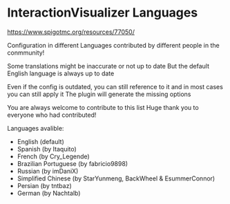 # InteractionVisualizer Languages

https://www.spigotmc.org/resources/77050/

Configuration in different Languages contributed by different people in the conmmunity!

Some translations might be inaccurate or not up to date
But the default English language is always up to date

Even if the config is outdated, you can still reference to it and in most cases you can still apply it
The plugin will generate the missing options

You are always welcome to contribute to this list
Huge thank you to everyone who had contributed!

Languages avalible:
- English (default)
- Spanish (by Itaquito)
- French (by Cry_Legende)
- Brazilian Portuguese (by fabricio9898)
- Russian (by imDaniX)
- Simplified Chinese (by StarYunmeng, BackWheel & EsummerConnor)
- Persian (by tntbaz)
- German (by Nachtalb)